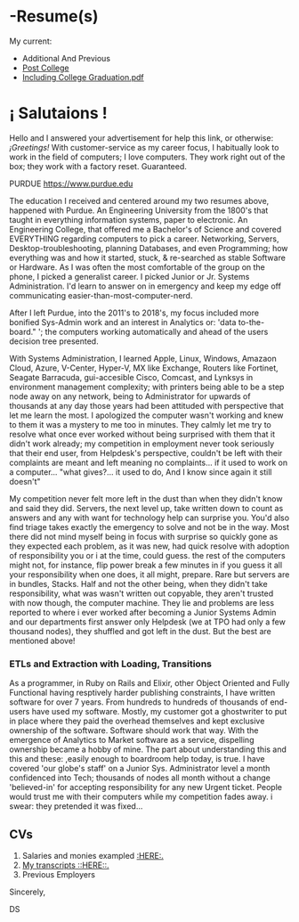 <h1>-Resume(s)</h1>
<p>
  My current:
</p>
<ul>
<li>
  Additional And Previous
</li>
<li>
<a href='https://github.com/david-c-surbey/help-wanted-answer/blob/work-as/.github/workflows/circa_-E.T.L.s-&-E.L.T.s-_my2023_Resume.pdf', link:true>Post College
</a>
</li>
<li>
<a href='https://github.com/david-c-surbey/help-wanted-answer/blob/work-as/.github/workflows/circa_Win7_my2010_Resume.pdf', link:true>Including College Graduation.pdf
</a>
</li>
</ul>

<h1>¡ Salutaions !</h1>

Hello and I answered your advertisement for help this link, or otherwise: <i>¡Greetings!</i> With customer-service as my career focus, I habitually look to work in the field of computers; I love computers. They work right out of the box; they work with a factory reset. Guaranteed.

PURDUE
https://www.purdue.edu

  The education I received and centered around my two resumes above, happened with Purdue. An Engineering University from the 1800's that taught in everything information systems, paper to electronic. An Engineering College, that offered me a Bachelor's of Science and covered EVERYTHING regarding computers to pick a career. Networking, Servers, Desktop-troubleshooting, planning Databases, and even Programming; how everything was and how it started, stuck, & re-searched as stable Software or Hardware. As I was often the most comfortable of the group on the phone, I picked a generalist career. I picked Junior or Jr. Systems Administration. I'd learn to answer on in emergency and keep my edge off communicating easier-than-most-computer-nerd.

After I left Purdue, into the 2011's to 2018's, my focus included more bonified Sys-Admin work and an interest in Analytics or: 'data to-the-board." '; the computers working automatically and ahead of the users decision tree presented.

With Systems Administration, I learned Apple, Linux, Windows, Amazaon Cloud, Azure, V-Center, Hyper-V, MX like Exchange, Routers like Fortinet, Seagate Barracuda, gui-accesible Cisco, Comcast, and Lynksys in environment management complexity; with printers being able to be a step node away on any network, being to Administrator for upwards of thousands at any day those years had been attituded with perspective that let me learn the most. I apologized the computer wasn't working and knew to them it was a mystery to me too in minutes. They calmly let me try to resolve what once ever worked without being surprised with them that it didn't work already; my competition in employment never took seriously that their end user, from Helpdesk's perspective, couldn't be left with their complaints are meant and left meaning no complaints... if it used to work on a computer... "what gives?... it used to do, And I know since again it still doesn't"

My competition never felt more left in the dust than when they didn't know and said they did. 
Servers, the next level up, take written down to count as answers and any with want for technology help can surprise you. You'd also find triage takes exactly the emergency to solve and not be in the way. Most there did not mind myself being in focus with surprise so quickly gone as they expected each problem, as it was new, had quick resolve with adoption of responsibility you or i at the time, could guess. the rest of the computers might not, for instance, flip power break a few minutes in if you guess it all your responsibility when one does, it all might, prepare. Rare but servers are in bundles, Stacks. Half and not the other being, when they didn't take responsibility, what was wasn't written out copyable, they aren't trusted with now though, the computer machine. They lie and problems are less reported to where i ever worked after becoming a Junior Systems Admin and our departments first answer only Helpdesk (we at TPO had only a few thousand nodes), they shuffled and got left in the dust. But the best are mentioned above!

<h3>ETLs and Extraction with Loading, Transitions</h3>

As a programmer, in Ruby on Rails and Elixir, other Object Oriented and Fully Functional having resptively harder publishing constraints, I have written software for over 7 years. From hundreds to hundreds of thousands of end-users have used my software. Mostly, my customer got a ghostwriter to put in place where they paid the overhead themselves and kept exclusive ownership of the software. Software should work that way. With the emergence of Analytics to Market software as a service, dispelling ownership became a hobby of mine. The part about understanding this and this and these: ,easily enough to boardroom help today, is true. I have covered 'our globe's staff'  on a Junior Sys. Administrator level a month confidenced into Tech; thousands of nodes all month without a change 'believed-in' for accepting responsibility for any new Urgent ticket. People would trust me with their computers while my competition fades away. i swear: they pretended it was fixed...

<h2>CVs</h2>
<ol>
<li>Salaries and monies exampled <a href='https://github.com/david-c-surbey/help-wanted-answer/.github/workflows
/Dollars$$_and_monies.txt'> :HERE:.
</li>
<li>My transcripts<a href='https://github.com/david-c-surbey/help-wanted-answer/blob/work-as/.github/workflows/circa_2005-to-2009_purdue_transcripts.pdf', link:true> ::HERE::.
</a>
</li>
<li>Previous Employers<a
</li>
</ol>
 
Sincerely,

DS
